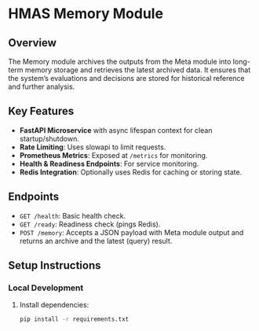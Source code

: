 # HMAS Memory Module

## Overview
The Memory module archives the outputs from the Meta module into long-term memory storage and retrieves the latest archived data. It ensures that the system’s evaluations and decisions are stored for historical reference and further analysis.

## Key Features
- **FastAPI Microservice** with async lifespan context for clean startup/shutdown.
- **Rate Limiting**: Uses slowapi to limit requests.
- **Prometheus Metrics**: Exposed at `/metrics` for monitoring.
- **Health & Readiness Endpoints**: For service monitoring.
- **Redis Integration**: Optionally uses Redis for caching or storing state.

## Endpoints
- `GET /health`: Basic health check.
- `GET /ready`: Readiness check (pings Redis).
- `POST /memory`: Accepts a JSON payload with Meta module output and returns an archive and the latest (query) result.

## Setup Instructions

### Local Development
1. Install dependencies:
   ```bash
   pip install -r requirements.txt
